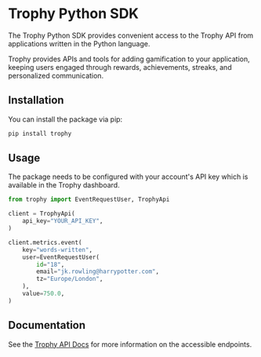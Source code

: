 # Trophy Python SDK

The Trophy Python SDK provides convenient access to the Trophy API from applications written in the
Python language.

Trophy provides APIs and tools for adding gamification to your application, keeping users engaged
through rewards, achievements, streaks, and personalized communication.

## Installation

You can install the package via pip:

```bash
pip install trophy
```

## Usage

The package needs to be configured with your account's API key which is available in the Trophy
dashboard.

```python
from trophy import EventRequestUser, TrophyApi

client = TrophyApi(
    api_key="YOUR_API_KEY",
)

client.metrics.event(
    key="words-written",
    user=EventRequestUser(
        id="18",
        email="jk.rowling@harrypotter.com",
        tz="Europe/London",
    ),
    value=750.0,
)
```

## Documentation

See the [Trophy API Docs](https://docs.trophy.so) for more
information on the accessible endpoints.
